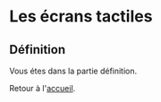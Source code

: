 # Les écrans tactiles
## Définition
Vous étes dans la partie définition. 

Retour à l'[accueil](tactiles.md).
